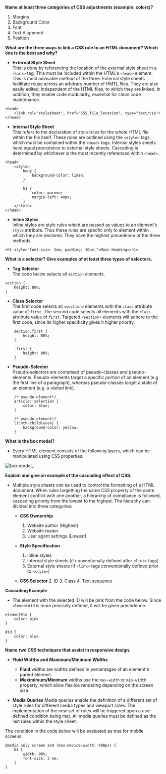 **Name at least three categories of CSS adjustments (example: colors)?**

1. Margins
2. Background Color
3. Font
4. Text Alignment
5. Position

**What are the three ways to link a CSS rule to an HTML document? Which one is the best and why?**

* **External Style Sheet**    
This is done by referencing the location of the external style sheet in a `<link>` tag. This must be included within the HTML's `<head>` element. This is most advisable method of the three. External style sheets facilitate reuse across an arbitrary number of HMTL files. They are also easily edited, independent of the HTML files, to which they are linked. In addition, they enable code modularity, essential for clean code maintenance. 
```
<head>
    <link rel="stylesheet", href="CSS_file_location", type="text/css">
</head>
```

* **Internal Style Sheet**  
This refers to the declaration of style rules for the whole HTML file within the file itself. These rules are outlined using the `<style>` tags, which must be contained within the `<head>` tags. Internal styles sheets have equal precedence to external style sheets. Cascading is determined by whichever is the most recently referenced within `<head>`.


```
<head>
    <style>
        body {
            background-color: linen;
        }

        h1 {
            color: maroon;
            margin-left: 40px;
        } 
    </style>
</head>
```

* **Inline Styles**  
Inline styles are style rules which are passed as values to an element's `style` attribute. Thus these rules are specfic only to element within which they are declared. They have the highest precedence of the three methods.


```
<h1 style="font-size: 2em; padding: 10px;">Main Heading</h1>
```

**What is a selector? Give examples of at least three types of selectors.**

* **Tag Selector**    
The code below selects all `section` elements.

```
section {
    height: 80%;
}
```

* **Class Selector**   
The first code selects all `<section>` elements with the `class` attribute value of `first`. The second code selects all elements with the `class` attribute value of `first`. Targeted `<section>` elements will adhere to the first code, since its higher specificity gives it higher priority.

``` 
    section.first {
        height: 80%;
    }

    .first {
        height: 90%;
    }
```

* **Pseudo-Selector**  
Pseudo-selectors are comprised of pseudo-classes and pseudo-elements. Pseudo-elements target a specific *portion* of an element (e.g the first line of a paragraph), whereas pseudo-classes target a state of an element (e.g. a visited link).

``` 
    /* pseudo-element*/
    article::selection {
        color: blue;
    }
    
    /* pseudo-element*/
    li:nth-child(even) {
        background-color: yellow;
    }
```

**What is the box model?**  

* Every HTML element consists of the following layers, which can be manipulated using CSS properties.

![box model](https://www.washington.edu/accesscomputing/webd2/student/unit3/images/boxmodel.gif)_

**Explain and give an example of the cascading effect of CSS.**    

* Multiple style sheets can be used to control the formatting of a HTML document. When rules targetting the same CSS property of the same element conflict with one another, a hierarchy of compliance is followed, cascading priority from the lowest to the highest. The hierachy can divided into three categories:

    - **CSS Ownership**
        1. Website author (Highest)
        2. Website reader
        3. User agent settings (Lowest)

    - **Style Specification**
        1. Inline styles
        2. Internal style sheets (if conventionally defined after `<link>` tags)
        3. External style sheets (if `<link>` tags conventionally defined prior to `<style>`)
        
    - **CSS Selector**
        2. ID
        3. Class
        4. Text sequence

**Cascading Example**

* The element with the selected ID will be pink from the code below. Since `element#id` is more precisely defined, it will be given precedence.

```
element#id {
    color: pink
}

#id {
    color: blue
}
```

**Name two CSS techniques that assist in responsive design.**

* **Fluid Widths and Maximum/Minimum Widths**    
    - **Fluid** widths are widths defined in percentages of an element's parent element.
    - **Maximimum/Minimum** widths use the `max-width` or `min-width` property, which allow flexible rendering depending on the screen size.

* **Media Queries**
Media queries enable the definition of a different set of style rules for different media types and viewport sizes. The implementation of the new set of rules will be triggered upon a user-defined condition being met. All media queries must be defined as the last rules within the style sheet.

The condition in the code below will be evaluated as true for mobile screens.

```
@media only screen and (max-device-width: 480px) {
    h1 {
        width: 90%;
        font-size: 2 em;
    }
}
```